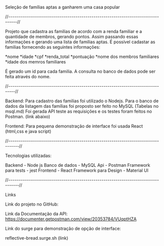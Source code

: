 Seleção de famílias aptas a ganharem uma casa popular

//----------------------------------------------------------------------------------//


 Projeto que cadastra as familias de acordo com a renda familiar e a quantidade de membros, gerando pontos. Assim passando essas informações e gerando uma lista de familias aptas. É possível cadastar as familias fornecendo as seguintes informações:
 
 *nome
 *idade
 *cpf
 *renda_total
 *pontuação
 *nome dos membros familiares
 *idade dos memros familiares

  É gerado um id para cada familia. A consulta no banco de dados pode ser feita através do nome.
 


 //---------------------------------------------------------------------------------//


Backend:
Para cadastro das familias foi utilizado o Nodejs.
Para o banco de dados da listagem das famílias foi proposto ser feito no MySQL (Tabelas no msql.md)
Foi gerada API teste as requisições e os testes foram feitos no Postman. (link abaixo)

Frontend:
Para pequena demonstração de interface foi usada React (html,css e java script)


//-----------------------------------------------------------------------------------//

Tecnologias utilizadas:

Backend - Node js 
Banco de dados - MySQL
Api - Postman
Framework para tests - jest
Frontend - React 
Framework para Design - Material UI

//-----------------------------------------------------------------------------------//

Links 

Link do projeto no GitHub:

Link da Documentação da API: 
https://documenter.getpostman.com/view/20353784/VUqptHZA

Link do surge para demonstração de opção de interface:

reflective-bread.surge.sh  (link)





